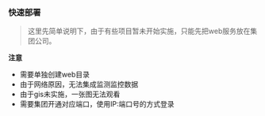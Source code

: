 ### 快速部署

> 这里先简单说明下，由于有些项目暂未开始实施，只能先把web服务放在集团公司。


**注意**

- 需要单独创建web目录
- 由于网络原因，无法集成监测监控数据
- 由于gis未实施，一张图无法观看
- 需要集团开通对应端口，使用IP:端口号的方式登录
